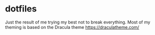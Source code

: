 # dotfiles

Just the result of me trying my best not to break everything.
Most of my theming is based on the Dracula theme https://draculatheme.com/
